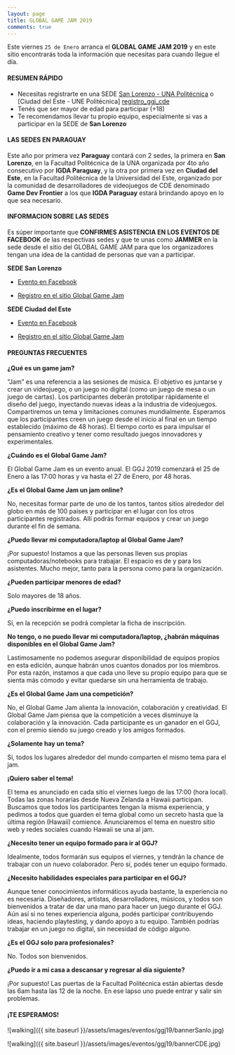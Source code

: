 ```yaml
---
layout: page
title: GLOBAL GAME JAM 2019
comments: true
---
```


Este viernes `25 de Enero` arranca el **GLOBAL GAME JAM 2019** y en este sitio encontrarás toda la información que necesitas para cuando llegue el día.

#### RESUMEN RÁPIDO

- Necesitas registrarte en una SEDE [San Lorenzo - UNA Politécnica][registro_ggj_sanlo] o [Ciudad del Este - UNE Politécnica] [registro_ggj_cde]
- Tenés que ser mayor de edad para participar (+18)
- Te recomendamos llevar tu propio equipo, especialmente si vas a participar en la SEDE de **San Lorenzo**

#### LAS SEDES EN PARAGUAY

Este año por primera vez **Paraguay** contará con 2 sedes, la primera en **San Lorenzo**, en la Facultad Politécnica de la UNA organizada por 4to año consecutivo por **IGDA Paraguay**, y la otra por primera vez en **Ciudad del Este**, en la Facultad Politécnica de la Universidad del Este, organizado por la comunidad de desarrolladores de videojuegos de CDE denominado **Game Dev Frontier** a los que **IGDA Paraguay** estará brindando apoyo en lo que sea necesario.

#### INFORMACION SOBRE LAS SEDES

Es súper importante que **CONFIRMES ASISTENCIA EN LOS EVENTOS DE FACEBOOK** de las respectivas sedes y que te unas como **JAMMER** en la sede desde el sitio del GLOBAL GAME JAM para que los organizadores tengan una idea de la cantidad de personas que van a participar.

**SEDE San Lorenzo**

- [Evento en Facebook][evento_fb_sanlo]

- [Registro en el sitio Global Game Jam][registro_ggj_sanlo]

**SEDE Ciudad del Este**

- [Evento en Facebook][evento_fb_cde]

- [Registro en el sitio Global Game Jam][registro_ggj_cde]

#### PREGUNTAS FRECUENTES

**¿Qué es un game jam?** 

“Jam” es una referencia a las sesiones de música. El objetivo es juntarse y crear un videojuego, o un juego no digital (como un juego de mesa o un juego de cartas). Los participantes deberán prototipar rápidamente el diseño del juego, inyectando nuevas ideas a la industria de videojuegos. Compartiremos un tema y limitaciones comunes mundialmente. Esperamos que los participantes creen un juego desde el inicio al final en un tiempo establecido (máximo de 48 horas). El tiempo corto es para impulsar el pensamiento creativo y tener como resultado juegos innovadores y experimentales. 

**¿Cuándo es el Global Game Jam?** 

El Global Game Jam es un evento anual. El GGJ 2019 comenzará el 25 de Enero a las 17:00 horas y va hasta el 27 de Enero, por 48 horas. 

**¿Es el Global Game Jam un jam online?** 

No, necesitas formar parte de uno de los tantos, tantos sitios alrededor del globo en más de 100 países y participar en el lugar con los otros participantes registrados. Allí podrás formar equipos y crear un juego durante el fin de semana. 

**¿Puedo llevar mi computadora/laptop al Global Game Jam?**

¡Por supuesto! Instamos a que las personas lleven sus propias computadoras/notebooks para trabajar. El espacio es de y para los asistentes. Mucho mejor, tanto para la persona como para la organización.

**¿Pueden participar menores de edad?**

Solo mayores de 18 años.

**¿Puedo inscribirme en el lugar?**

Sí, en la recepción se podrá completar la ficha de inscripción. 

**No tengo, o no puedo llevar mi computadora/laptop, ¿habrán máquinas disponibles en el Global Game Jam?**

Lastimosamente no podemos asegurar disponibilidad de equipos propios en esta edición, aunque habrán unos cuantos donados por los miembros. Por esta razón, instamos a que cada uno lleve su propio equipo para que se sienta más cómodo y evitar quedarse sin una herramienta de trabajo.

**¿Es el Global Game Jam una competición?** 

No, el Global Game Jam alienta la innovación, colaboración y creatividad. El Global Game Jam piensa que la competición a veces disminuye la colaboración y la innovación. Cada participante es un ganador en el GGJ, con el premio siendo su juego creado y los amigos formados. 

**¿Solamente hay un tema?**

Sí, todos los lugares alrededor del mundo comparten el mismo tema para el jam. 

**¡Quiero saber el tema!**

El tema es anunciado en cada sitio el viernes luego de las 17:00 (hora local). Todas las zonas horarias desde Nueva Zelanda a Hawaii participan. Buscamos que todos los participantes tengan la misma experiencia, y pedimos a todos que guarden el tema global como un secreto hasta que la última región (Hawaii) comience. Anunciaremos el tema en nuestro sitio web y redes sociales cuando Hawaii se una al jam. 

**¿Necesito tener un equipo formado para ir al GGJ?**

Idealmente, todos formarán sus equipos el viernes, y tendrán la chance de trabajar con un nuevo colaborador. Pero sí, podés tener un equipo formado. 

**¿Necesito habilidades especiales para participar en el GGJ?**

Aunque tener conocimientos informáticos ayuda bastante, la experiencia no es necesaria. Diseñadores, artistas, desarrolladores, músicos, y todos son bienvenidos a tratar de dar una mano para hacer un juego durante el GGJ. Aún así si no tenes experiencia alguna, podés participar contribuyendo ideas, haciendo playtesting, y dando apoyo a tu equipo. También podrías trabajar en un juego no digital, sin necesidad de código alguno. 

**¿Es el GGJ solo para profesionales?** 

No. Todos son bienvenidos.

**¿Puedo ir a mi casa a descansar y regresar al día siguiente?**

¡Por supuesto! Las puertas de la Facultad Politécnica están abiertas desde las 6am hasta las 12 de la noche. En ese lapso uno puede entrar y salir sin problemas.

#### ¡TE ESPERAMOS!

![walking]({{ site.baseurl }}/assets/images/eventos/ggj19/bannerSanlo.jpg)

![walking]({{ site.baseurl }}/assets/images/eventos/ggj19/bannerCDE.jpg)

[evento_fb_sanlo]:https://www.facebook.com/events/2258453077762088/
[registro_ggj_sanlo]:https://globalgamejam.org/2019/jam-sites/igda-paraguay
[evento_fb_cde]:https://www.facebook.com/events/1247608985393212/
[registro_ggj_cde]:https://globalgamejam.org/2019/jam-sites/facultad-polit%C3%A9cnica-une